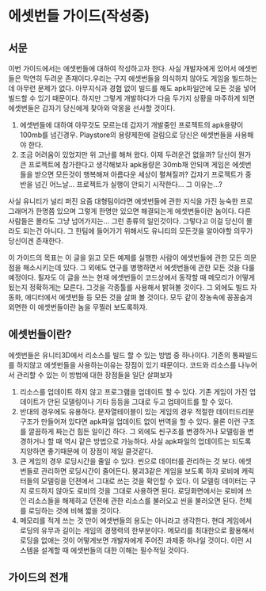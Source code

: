 # 에셋번들 가이드(작성중)

## 서문
이번 가이드에서는 에셋번들에 대하여 작성하고자 한다. 사실 개발자에게 있어서 에셋번들은 막연히 두려운 존재이다.우리는 구지 에셋번들을 의식하지 않아도 게임을 빌드하는데 아무런 문제가 없다. 아무지식과 경험 없이 빌드를 해도 apk파일안에 모든 것을 넣어 빌드할 수 있기 때문이다. 
하지만 그렇게 개발하다가 다음 두가지 상황을 마주하게 되면 에셋번들은 갑자기 당신에게 찾아와 악몽을 선사할 것이다.

1. 에셋번들에 대하여 아무것도 모르는데 갑자기 개발중인 프로젝트의 apk용량이 100mb를 넘긴경우. Playstore의 용량제한에 걸림으로
당신은 에셋번들을 사용해야 한다.
2. 조금 어려움이 있었지만 위 고난를 해쳐 왔다. 이제 두려운건 없을까? 당신이 뭔가 큰 프로젝트에 참가한다고 생각해보자
apk용량은 30mb채 안되며 게임은 에셋번들을 받으면 모든것이 행복해져 아름다운 세상이 펼쳐질까? 갑자기 프로젝트가 중반을 넘긴 어느날...
프로젝트가 실행이 안되기 시작한다... 그 이유는...? 

사실 유니티가 널리 퍼진 요즘 대형팀이라면 에셋번들에 관한 지식을 가진 능숙한 프로그래머가 한명쯤 있으며 그렇게 한명만 있으면
해결되는게 에셋번들이란 놈이다. 다른 사람들은 몰라도 그냥 넘어가지는... 그런 종류의 일인것이다. 그렇다고 이걸 당신이 
몰라도 되는건 아니다. 그 한팀에 들어가기 위해서도 유니티의 모든것을 알아야할 의무가 당신이겐 존재한다.

이 가이드의 목표는 이 글을 읽고 모든 예제를 실행한 사람이 에셋번들에 관한 모든 의문점을 해소시키는데 있다. 그 외에도 연구를 병행하면서 에셋번들에 관한 모든 것을 다룰 예정이다. 필자도 이 글을 쓰는 현재 에셋번들이 코드상에서 동작할 때 메모리가 어떻게 됬는지 정확하게는 모른다. 그것을 각종툴를 사용해서 밝혀볼 것이다. 그 외에도 빌드 자동화, 에디터에서 에셋번들 등 모든 것을 살펴 볼 것이다.
모두 같이 장농속에 꽁꽁숨겨 외면한 이 에셋번들이란 놈을 무찔러 보도록하자.

## 에셋번들이란?
 에셋번들은 유니티3D에서 리소스를 빌드 할 수 있는 방법 중 하나이다. 기존의 통짜빌드를 하지않고 에셋번들을 사용하는이유는 장점이 있기 때문이다. 코드와 리소스를 나누어서 관리할 수 있는 이 방법에 대한 장점들을 일단 살펴보자
1. 리소스를 업데이트 하지 않고 프로그램을 업데이트 할 수 있다. 기존 게임이 가진 업데이트가 안된 모델링이나 기타 등등을 그대로 두고 업데이트를 할 수 있다. 
2. 반대의 경우에도 유용하다. 문자열테이블이 있는 게임의 경우 적절한 데이터드리분 구조가 만들어져 있다면 apk파일 업데이트 없이 번역을 할 수 있다. 물론 이런 구조를 깔끔하게 짜는건 힘든 일이긴 하다. 그 외에도 씬구조를 변경하거나 모델링을 변경하거나 할 때 역시 같은 방법으로 가능하다. 사실 apk파일의 업데이트는 되도록 지양하면 좋기때문에 이 장점이 제일 클것같다.
3. 큰 게임의 경우 로딩시간을 줄일 수 있다. 씬으로 데이터를 관리하는 것 보다. 에셋번들로 관리하면 로딩시간이 줄어든다. 붕괴3같은 게임을 보도록 하자 로비에 캐릭터들의 모델링을 던젼에서 그대로 쓰는 것을 확인할 수 있다. 이 모델링 데이터는 구지 로드하지 않아도 로비의 것을 그대로 사용하면 된다. 로딩화면에서는 로비에 쓰인 리소스들을 해제하고 던젼에 관한 리소스를 불러오고 씬을 불러오면 된다. 전체를 로딩하는 것에 비해 짧을 것이다. 
4. 메모리를 적게 쓰는 것 만이 에셋번들의 용도는 아니라고 생각한다. 현대 게임에서 로딩의 유무과 길이는 게임의 경쟁력의 한부분이다. 메모리를 최대한으로 활용해서 로딩을 없애는 것이 어떻게보면 개발자에게 주어진 과제중 하나일 것이다. 이런 시스템을 설계할 때 에셋번들의 대한 이해는 필수적일 것이다.

## 가이드의 전개

 
